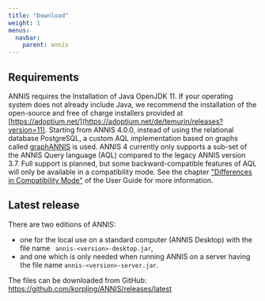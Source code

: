 ```yaml
---
title: "Download"
weight: 1
menus:
  navbar:
    parent: annis
---
```


## Requirements

ANNIS requires the Installation of Java OpenJDK 11. If your operating system does not already include Java, we recommend the installation of the open-source and free of charge installers provided at [https://adoptium.net/](https://adoptium.net/de/temurin/releases?version=11).
Starting from ANNIS 4.0.0, instead of using the relational database PostgreSQL, a custom AQL implementation based on graphs called [graphANNIS](/graphannis) is used. ANNIS 4 currently only supports a sub-set of the ANNIS Query language (AQL) compared to the legacy ANNIS version 3.7.
Full support is planned, but some backward-compatible features of AQL will only be available in a compatibility mode. See the chapter ["Differences in Compatibility Mode"](http://korpling.github.io/ANNIS/4/user-guide/aql/compatibility-mode.html) of the User Guide for more information.

## Latest release

There are two editions of ANNIS:
- one for the local use on a standard computer (ANNIS Desktop) with the file name ` annis-<version>-desktop.jar`,
- and one which is only needed when running ANNIS on a server having the file name `annis-<version>-server.jar`.

The files can be downloaded from GitHub: \
<https://github.com/korpling/ANNIS/releases/latest>
